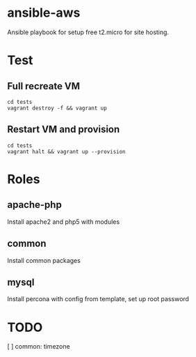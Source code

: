 # ansible-aws
Ansible playbook for setup free t2.micro for site hosting.

# Test

## Full recreate VM
```
cd tests
vagrant destroy -f && vagrant up
```

## Restart VM and provision
```
cd tests
vagrant halt && vagrant up --provision
```


# Roles

## apache-php
Install apache2 and php5 with modules

## common
Install common packages 

## mysql
Install percona with config from template, set up root password



# TODO
[ ] common: timezone
